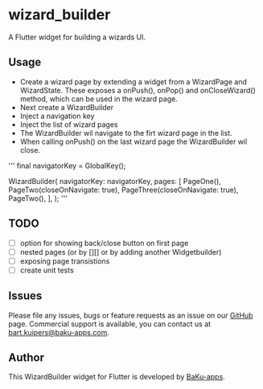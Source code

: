 # wizard_builder

A Flutter widget for building a wizards UI. 

## Usage

* Create a wizard page by extending a widget from a WizardPage and WizardState. These exposes a onPush(), onPop() and onCloseWizard() method, which can be used in the wizard page.
* Next create a WizardBuilder
* Inject a navigation key
* Inject the list of wizard pages
* The WizardBuilder wil navigate to the firt wizard page in the list.
* When calling onPush() on the last wizard page the WizardBuilder wil close.

'''
final navigatorKey = GlobalKey<NavigatorState>();

WizardBuilder(
  navigatorKey: navigatorKey,
  pages: [
    PageOne(),
    PageTwo(closeOnNavigate: true),
    PageThree(closeOnNavigate: true),
    PageTwo(),
  ],
);
'''

## TODO
- [ ] option for showing back/close button on first page
- [ ] nested pages (or by [][] or by adding another Widgetbuilder)
- [ ] exposing page transistions
- [ ] create unit tests

## Issues

Please file any issues, bugs or feature requests as an issue on our [GitHub](https://github.com/baku-apps/wizard_builder/issues) page. Commercial support is available, you can contact us at <bart.kuipers@baku-apps.com>.

## Author

This WizardBuilder widget for Flutter is developed by [BaKu-apps](https://baku-apps.com).
